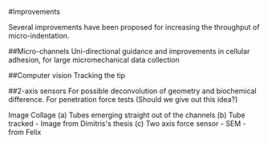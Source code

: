 #Improvements

Several improvements have been proposed for increasing the throughput of micro-indentation.

##Micro-channels
Uni-directional guidance and improvements in cellular adhesion, for large micromechanical data collection

##Computer vision
Tracking the tip

##2-axis sensors
For possible deconvolution of geometry and biochemical difference. 
For penetration force tests (Should we give out this idea?) 

Image Collage (a) Tubes emerging straight out of the channels (b) Tube tracked - Image from Dimitris's thesis (c) Two axis force sensor - SEM - from Felix
